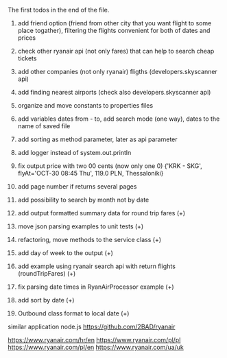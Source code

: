 The first todos in the end of the file.

1. add friend option (friend from other city that you want flight to some place togather), filtering the flights convenient for both of dates and prices
2. check other ryanair api (not only fares) that can help to search cheap tickets
3. add other companies (not only ryanair) fligths (developers.skyscanner api)
4. add finding nearest airports (check also developers.skyscanner api)
5. organize and move constants to properties files
6. add variables dates from - to, add search mode (one way), dates to the name of saved file
7. add sorting as method parameter, later as api parameter
8. add logger instead of system.out.println
9. fix output price with two 00 cents (now only one 0) {'KRK - SKG', flyAt='OCT-30 08:45 Thu', 119.0 PLN, Thessaloniki}
10. add page number if returns several pages
11. add possibility to search by month not by date


1. add output formatted summary data for round trip fares (+)
2. move json parsing examples to unit tests (+)
3. refactoring, move methods to the service class (+)
4. add day of week to the output (+)
5. add example using ryanair search api with return flights (roundTripFares) (+)
6. fix parsing date times in RyanAirProcessor example (+)
7. add sort by date (+)
8. Outbound class format to local date (+)

similar application node.js
https://github.com/2BAD/ryanair


https://www.ryanair.com/hr/en
https://www.ryanair.com/pl/pl
https://www.ryanair.com/pl/en
https://www.ryanair.com/ua/uk